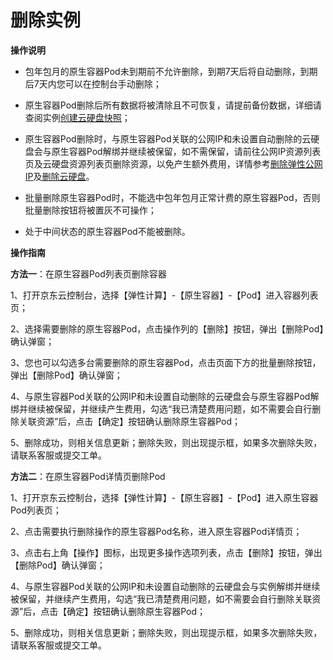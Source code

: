 
# 删除实例

**操作说明**

* 包年包月的原生容器Pod未到期前不允许删除，到期7天后将自动删除，到期后7天内您可以在控制台手动删除；

* 原生容器Pod删除后所有数据将被清除且不可恢复，请提前备份数据，详细请查阅实例[创建云硬盘快照][1]；

* 原生容器Pod删除时，与原生容器Pod关联的公网IP和未设置自动删除的云硬盘会与原生容器Pod解绑并继续被保留，如不需保留，请前往公网IP资源列表页及云硬盘资源列表页删除资源，以免产生额外费用，详情参考[删除弹性公网IP][2]及[删除云硬盘][3]。

* 批量删除原生容器Pod时，不能选中包年包月正常计费的原生容器Pod，否则批量删除按钮将被置灰不可操作；

* 处于中间状态的原生容器Pod不能被删除。

**操作指南**

**方法一**：在原生容器Pod列表页删除容器

1、打开京东云控制台，选择【弹性计算】-【原生容器】-【Pod】进入容器列表页；

2、选择需要删除的原生容器Pod，点击操作列的【删除】按钮，弹出【删除Pod】确认弹窗；

3、您也可以勾选多台需要删除的原生容器Pod，点击页面下方的批量删除按钮，弹出【删除Pod】确认弹窗；

4、与原生容器Pod关联的公网IP和未设置自动删除的云硬盘会与原生容器Pod解绑并继续被保留，并继续产生费用，勾选“我已清楚费用问题，如不需要会自行删除关联资源”后，点击【确定】按钮确认删除原生容器Pod；

5、删除成功，则相关信息更新；删除失败，则出现提示框，如果多次删除失败，请联系客服或提交工单。



**方法二**：在原生容器Pod详情页删除Pod

1、打开京东云控制台，选择【弹性计算】-【原生容器】-【Pod】进入原生容器Pod列表页；

2、点击需要执行删除操作的原生容器Pod名称，进入原生容器Pod详情页；

3、点击右上角【操作】图标，出现更多操作选项列表，点击【删除】按钮，弹出【删除Pod】确认弹窗；

4、与原生容器Pod关联的公网IP和未设置自动删除的云硬盘会与实例解绑并继续被保留，并继续产生费用，勾选“我已清楚费用问题，如不需要会自行删除关联资源”后，点击【确定】按钮确认删除原生容器Pod；

5、删除成功，则相关信息更新；删除失败，则出现提示框，如果多次删除失败，请联系客服或提交工单。


  [1]: https://docs.jdcloud.com/cn/cloud-disk-service/create-clouddisk-snapshot
  [2]: https://docs.jdcloud.com/cn/elastic-ip/delete-elastic-ip
  [3]: https://docs.jdcloud.com/cn/cloud-disk-service/delete-cloud-disk